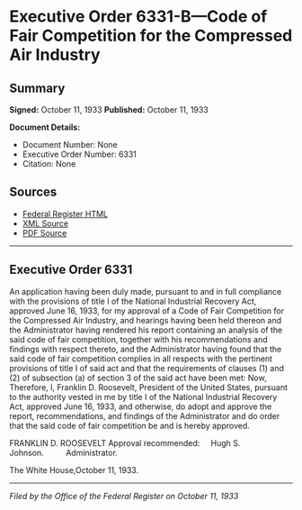 # Executive Order 6331-B—Code of Fair Competition for the Compressed Air Industry

## Summary

**Signed:** October 11, 1933
**Published:** October 11, 1933

**Document Details:**
- Document Number: None
- Executive Order Number: 6331
- Citation: None

## Sources
- [Federal Register HTML](https://www.presidency.ucsb.edu/documents/executive-order-6331-b-code-fair-competition-for-the-compressed-air-industry)
- [XML Source](None)
- [PDF Source](None)

---

## Executive Order 6331

An application having been duly made, pursuant to and in full compliance with the provisions of title I of the National Industrial Recovery Act, approved June 16, 1933, for my approval of a Code of Fair Competition for the Compressed Air Industry, and hearings having been held thereon and the Administrator having rendered his report containing an analysis of the said code of fair competition, together with his recommendations and findings with respect thereto, and the Administrator having found that the said code of fair competition complies in all respects with the pertinent provisions of title I of said act and that the requirements of clauses (1) and (2) of subsection (a) of section 3 of the said act have been met:
Now, Therefore, I, Franklin D. Roosevelt, President of the United States, pursuant to the authority vested in me by title I of the National Industrial Recovery Act, approved June 16, 1933, and otherwise, do adopt and approve the report, recommendations, and findings of the Administrator and do order that the said code of fair competition be and is hereby approved.

FRANKLIN D. ROOSEVELT
Approval recommended:     Hugh S. Johnson.          Administrator.

The White House,October 11, 1933.

---

*Filed by the Office of the Federal Register on October 11, 1933*
